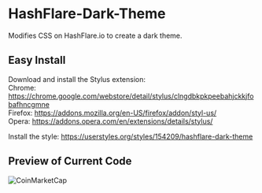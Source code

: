 # HashFlare-Dark-Theme
Modifies CSS on HashFlare.io to create a dark theme.

## Easy Install
Download and install the Stylus extension:  
Chrome: https://chrome.google.com/webstore/detail/stylus/clngdbkpkpeebahjckkjfobafhncgmne  
Firefox: https://addons.mozilla.org/en-US/firefox/addon/styl-us/  
Opera: https://addons.opera.com/en/extensions/details/stylus/  

Install the style: https://userstyles.org/styles/154209/hashflare-dark-theme 

## Preview of Current Code
![CoinMarketCap](https://jaany.xyz/i/hashflare.png)
